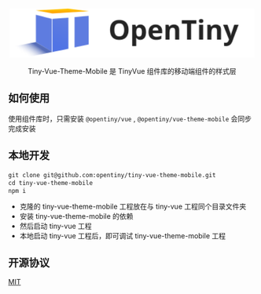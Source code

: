 <p align="center">
  <a href="https://tinyuidesign.cloudbu.huawei.com/" target="_blank" rel="noopener noreferrer">
    <img alt="TinyVue Logo" src="./logo.svg" height="100" style="max-width:100%;">
  </a>
</p>

<p align="center">Tiny-Vue-Theme-Mobile 是 TinyVue 组件库的移动端组件的样式层 </p>

  
## 如何使用

使用组件库时，只需安装 `@opentiny/vue` , `@opentiny/vue-theme-mobile` 会同步完成安装 

## 本地开发
```shell
git clone git@github.com:opentiny/tiny-vue-theme-mobile.git
cd tiny-vue-theme-mobile
npm i
```
- 克隆的 tiny-vue-theme-mobile 工程放在与 tiny-vue 工程同个目录文件夹
- 安装 tiny-vue-theme-mobile 的依赖
- 然后启动 tiny-vue 工程
- 本地启动 tiny-vue 工程后，即可调试 tiny-vue-theme-mobile 工程

## 开源协议

[MIT](LICENSE)